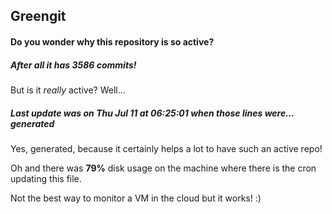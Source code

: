 ## Greengit

#### Do you wonder why this repository is so active?

##### After all it has 3586 commits!

But is it *really* active? Well...

##### Last update was on Thu Jul 11 at 06:25:01 when those lines were... generated

Yes, generated, because it certainly helps a lot to have such an active repo!

Oh and there was **79%** disk usage on the machine
where there is the cron updating this file.

Not the best way to monitor a VM in the cloud but it works! :)

